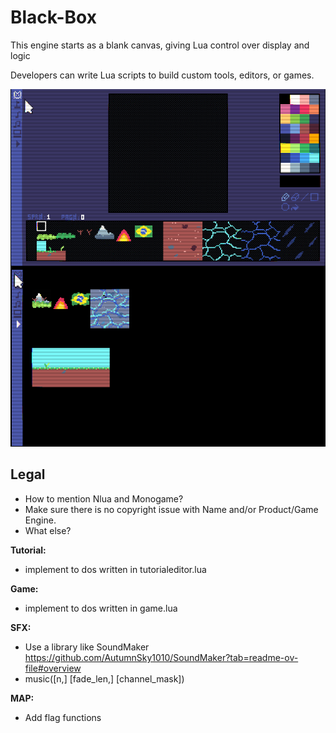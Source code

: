 # Black-Box

This engine starts as a blank canvas, giving Lua control over display and logic

Developers can write Lua scripts to build custom tools, editors, or games.

![blackbox](src/assets/blackbox.png)

## Legal

- How to mention Nlua and Monogame?
- Make sure there is no copyright issue with Name and/or Product/Game Engine.
- What else?

**Tutorial:**

- implement to dos written in tutorialeditor.lua

**Game:**

- implement to dos written in game.lua

**SFX:**

- Use a library like SoundMaker https://github.com/AutumnSky1010/SoundMaker?tab=readme-ov-file#overview
- music([n,] [fade_len,] [channel_mask])

**MAP:**

- Add flag functions